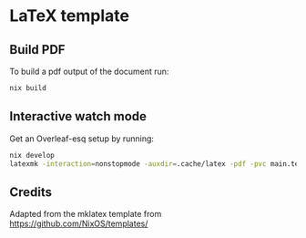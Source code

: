 # LaTeX template

## Build PDF

To build a pdf output of the document run:

```sh
nix build
```

## Interactive watch mode

Get an Overleaf-esq setup by running:

```sh
nix develop
latexmk -interaction=nonstopmode -auxdir=.cache/latex -pdf -pvc main.tex
```

## Credits
Adapted from the mklatex template from https://github.com/NixOS/templates/
